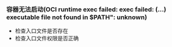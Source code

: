 ### 容器无法启动(OCI runtime exec failed: exec failed: (…) executable file not found in $PATH": unknown)

- 检查入口文件是否存在
- 检查入口文件权限是否正确